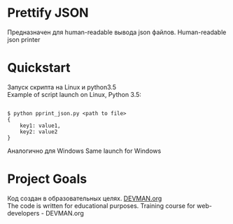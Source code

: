 # Prettify JSON

Предназначен для human-readable вывода json файлов. 
Human-readable json printer

# Quickstart
Запуск скрипта на Linux и python3.5<br>
Example of script launch on Linux, Python 3.5:
```#!bash

$ python pprint_json.py <path to file>
{
    key1: value1,
    key2: value2
}

```
Аналогично для Windows
Same launch for Windows
# Project Goals

Код создан в образовательных целях. [DEVMAN.org](https://devman.org)<br>
The code is written for educational purposes. Training course for web-developers - DEVMAN.org